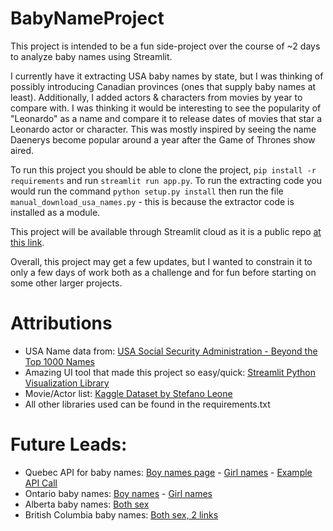 # BabyNameProject

This project is intended to be a fun side-project over the course of ~2 days to analyze baby names using Streamlit.

I currently have it extracting USA baby names by state, but I was thinking of possibly introducing Canadian provinces (ones that supply baby names at least). Additionally, I added actors & characters from movies by year to compare with. I was thinking it would be interesting to see the popularity of "Leonardo" as a name and compare it to release dates of movies that star a Leonardo actor or character. This was mostly inspired by seeing the name Daenerys become popular around a year after the Game of Thrones show aired. 

To run this project you should be able to clone the project, `pip install -r requirements` and run `streamlit run app.py`. To run the extracting code you would run the command `python setup.py install` then run the file `manual_download_usa_names.py` - this is because the extractor code is installed as a module.

This project will be available through Streamlit cloud as it is a public repo [at this link](https://share.streamlit.io/petermorrison1/babynameproject/main/app.py).

Overall, this project may get a few updates, but I wanted to constrain it to only a few days of work both as a challenge and for fun before starting on some other larger projects. 

# Attributions
* USA Name data from: [USA Social Security Administration - Beyond the Top 1000 Names](https://www.ssa.gov/oact/babynames/limits.html)
* Amazing UI tool that made this project so easy/quick: [Streamlit Python Visualization Library](https://streamlit.io/)
* Movie/Actor list: [Kaggle Dataset by Stefano Leone](https://www.kaggle.com/stefanoleone992/imdb-extensive-dataset?select=IMDb+movies.csv)
* All other libraries used can be found in the requirements.txt

# Future Leads:
* Quebec API for baby names: [Boy names page](https://www.donneesquebec.ca/recherche/dataset/banque-de-prenoms-garcons) - [Girl names](https://www.donneesquebec.ca/recherche/dataset/banque-de-prenoms-filles) - [Example API Call](https://www.donneesquebec.ca/recherche/api/3/action/package_show?id=bec46ea8-7bd1-4d81-b9e0-ea9f3ba0c59d)
* Ontario baby names: [Boy names](https://data.ontario.ca/dataset/ontario-top-baby-names-male) - [Girl names](https://data.ontario.ca/dataset/ontario-top-baby-names-female)
* Alberta baby names: [Both sex](https://open.alberta.ca/opendata/frequency-and-ranking-of-baby-names-by-year-and-gender)
* British Columbia baby names: [Both sex, 2 links](https://www2.gov.bc.ca/gov/content/life-events/statistics-reports/bc-s-most-popular-baby-names)
